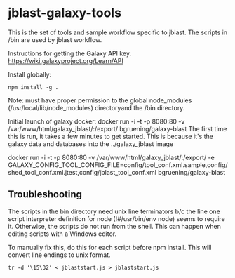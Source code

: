 # jblast-galaxy-tools
This is the set of tools and sample workflow specific to jblast.
The scripts in /bin are used by jblast workflow.

Instructions for getting the Galaxy API key.
https://wiki.galaxyproject.org/Learn/API

Install globally:
```
npm install -g .
```
Note: must have proper permission to the global node_modules (/usr/local/lib/node_modules) directoryand the /bin directory.

Initial launch of galaxy docker:
docker run -i -t -p 8080:80 -v /var/www/html/galaxy_jblast/:/export/ bgruening/galaxy-blast
The first time this is run, it takes a few minutes to get started.  This is because it's the galaxy data and databases into the ../galaxy_jblast image


docker run -i -t -p 8080:80 -v /var/www/html/galaxy_jblast/:/export/ -e GALAXY_CONFIG_TOOL_CONFIG_FILE=config/tool_conf.xml.sample,config/shed_tool_conf.xml.jtest,config/jblast_tool_conf.xml bgruening/galaxy-blast


## Troubleshooting

The scripts in the bin directory need unix line terminators b/c the line one 
script interpreter definition for node (!#/usr/bin/env node) seems to require it.
Otherwise, the scripts do not run from the shell.
This can happen when editing scripts with a Windows editor.

To manually fix this, do this for each script before npm install.
This will convert line endings to unix format.
```
tr -d '\15\32' < jblaststart.js > jblaststart.js
```


